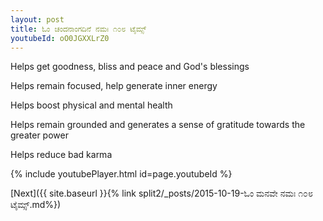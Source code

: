```yaml
---
layout: post
title: ಓಂ ಚಂದನಾಂಗದಿನೆ ನಮಃ ೧೦೮ ಟೈಮ್ಸ್
youtubeId: oO0JGXXLrZ0
---
```

 
 
Helps get goodness, bliss and peace and God's blessings
 
Helps remain focused, help generate inner energy 
 
Helps boost physical and mental health 
 
Helps remain grounded and generates a sense of gratitude towards the greater power 
 
Helps reduce bad karma
 
 
 
 


{% include youtubePlayer.html id=page.youtubeId %}
 
[Next]({{ site.baseurl }}{% link  split2/_posts/2015-10-19-ಓಂ ಮನವೇ ನಮಃ ೧೦೮ ಟೈಮ್ಸ್.md%})
 

